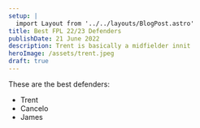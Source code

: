 ```yaml
---
setup: | 
  import Layout from '../../layouts/BlogPost.astro'
title: Best FPL 22/23 Defenders
publishDate: 21 June 2022
description: Trent is basically a midfielder innit
heroImage: /assets/trent.jpeg
draft: true
---
```

These are the best defenders:


- Trent
- Cancelo
- James
